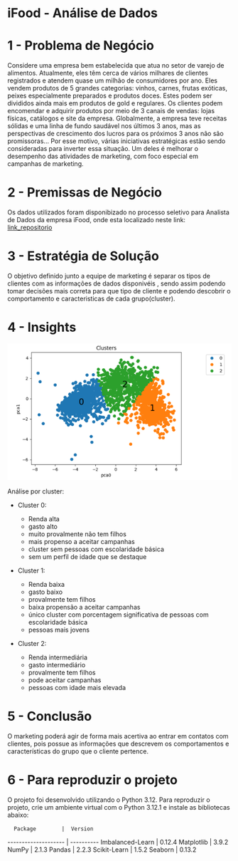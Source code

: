 # iFood - Análise de Dados

# 1 - Problema de Negócio

Considere uma empresa bem estabelecida que atua no setor de varejo de alimentos. Atualmente, eles têm cerca de vários milhares de clientes registrados e atendem quase um milhão de consumidores por ano. Eles vendem produtos de 5 grandes categorias: vinhos, carnes, frutas exóticas, peixes especialmente preparados e produtos doces. Estes podem ser divididos ainda mais em produtos de gold e regulares. Os clientes podem encomendar e adquirir produtos por meio de 3 canais de vendas: lojas físicas, catálogos e site da empresa. Globalmente, a empresa teve receitas sólidas e uma linha de fundo saudável nos últimos 3 anos, mas as perspectivas de crescimento dos lucros para os próximos 3 anos não são promissoras... Por esse motivo, várias iniciativas estratégicas estão sendo consideradas para inverter essa situação. Um deles é melhorar o desempenho das atividades de marketing, com foco especial em campanhas de marketing.

# 2 - Premissas de Negócio 
Os dados utilizados foram disponibizado no processo seletivo para Analista de Dados da empresa iFood, onde esta localizado neste link: [link_repositorio](https://github.com/ifood/ifood-data-business-analyst-test)

# 3 - Estratégia de Solução
O objetivo definido junto a equipe de marketing é separar os tipos de clientes com as informações de dados disponivéis , sendo assim podendo tomar decisões mais correta para que tipo de cliente e podendo descobrir o comportamento e caracteristicas de cada grupo(cluster).

# 4 - Insights
![clusters](
    img/clusters.png)

Análise por cluster:

- Cluster 0: 
  - Renda alta 
  - gasto alto 
  - muito provalmente não tem filhos
  - mais propenso a aceitar campanhas
  - cluster sem pessoas com escolaridade básica
  - sem um perfil de idade que se destaque
  

- Cluster 1: 
  - Renda baixa 
  - gasto baixo 
  - provalmente tem filhos
  - baixa propensão a aceitar campanhas
  - único cluster com porcentagem significativa de pessoas com escolaridade básica
  - pessoas mais jovens
  

- Cluster 2: 
  - Renda intermediária
  - gasto intermediário
  - provalmente tem filhos
  - pode aceitar campanhas
  - pessoas com idade mais elevada
 
# 5 - Conclusão
O marketing poderá agir de forma mais acertiva ao entrar em contatos com clientes, pois possue as informações que descrevem os comportamentos e características do grupo que o cliente pertence. 

# 6 - Para reproduzir o projeto

O projeto foi desenvolvido utilizando o Python 3.12. Para reproduzir o projeto, crie um ambiente virtual com o Python 3.12.1 e instale as bibliotecas abaixo:


      Package        |  Version  
-------------------- | ----------
Imbalanced-Learn     |     0.12.4
Matplotlib           |      3.9.2
NumPy                |      2.1.3
Pandas               |      2.2.3
Scikit-Learn         |      1.5.2
Seaborn              |     0.13.2





